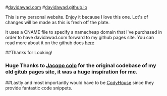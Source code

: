 #[davidawad.com](davidawad.com)
#[davidawad.github.io](davidawad.github.io)


This is my personal website. Enjoy it because I love this one. Lot's of changes will be made as this is fresh off the plate.

It uses a CNAME file to specify a namecheap domain that I've purchased in order to have davidawad.com forward to my github pages site. You can read more about it on the github docs [here](https://help.github.com/articles/tips-for-configuring-a-cname-record-with-your-dns-provider/)


##Thanks for Looking!

### Huge Thanks to [Jacopo colo](https://github.com/jacopocolo) for the original codebase of my old gitub pages site, it was a huge inspiration for me.

##Lastly and most importantly would have to be [CodyHouse](http://codyhouse.co/) since they provide fantastic code snippets. 



